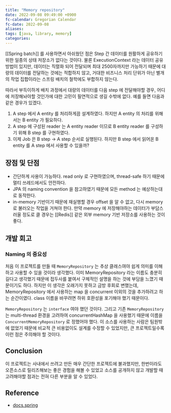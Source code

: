 ```yaml
---
title: "Memory repository"
date: 2022-09-08 09:49:00 +0900
fc-calendar: Gregorian Calendar
fc-date: 2022-09-08
aliases: 
tags: [java, library, memory]
categories: 
---
```


[[Spring batch]] 를 사용하면서 아쉬웠던 점은 Step 간 데이터를 원활하게 공유하기 위한 일종의 상태 저장소가 없다는 것이다. 물론 ExecutionContext 라는 데이터 공유 방법이 있지만, 데이터는 직렬화 되어 전달되며 최대 2500자까지만 가능하기 때문에 대량의 데이터를 전달하는 것에는 적합하지 않고, 거대한 비즈니스 처리 단위가 아닌 별개의 작업 집합이라는 스프링 배치의 철학에도 부합하지 않는다.

따라서 부득이하게 배치 과정에서 대량의 데이터를 다음 step 에 전달해야할 경우, 어디에 저장해놔야할 것인가에 대한 고민이 필연적으로 생길 수밖에 없다. 예를 들면 다음과 같은 경우가 있겠다.

1. A step 에서 A entity 를 처리하게끔 설계하였다. 하지만 A entity 의 처리를 위해서는 B entity 가 필요하다.
2. A step 에 구성된 reader 는 A entity reader 이므로 B entity reader 를 구성하기 위해 B step 를 구현하였다.
3. 이제 Job 은 B step -> A step 순서로 실행된다. 하지만 B step 에서 읽어온 B entity 를 A step 에서 사용할 수 있을까?




## 장점 및 단점

- 간단하게 사용이 가능하다. read only 로 구현하였으며, thread-safe 하기 때문에 멀티 쓰레드에서도 안전하다.
- JPA 의 naming convention 을 참고하였기 때문에 모든 method 는 예상하는대로 동작한다. 
- in-memory 기반이기 때문에 재실행할 경우 offset 을 알 수 없고, 다시 memory 로 불러오는 작업을 거쳐야 한다. 만약 memory 에 저장해야하는 데이터가 부담스러울 정도로 클 경우는 [[Redis]] 같은 외부 memory 기반 저장소를 사용하는 것이 좋다.

## 개발 회고

### Naming 의 중요성

처음 이 프로젝트를 만들 때 `MemoryRepository` 는 추상 클래스여야 쉽게 의미를 이해하고 사용할 수 있을 것이라 생각했다. 이미 MemoryRepository 라는 이름도 충분히 길다고 생각했기 때문에 접두사를 붙여서 구체적인 설명을 하는 것에 부담을 느꼈기 때문이기도 하다. 하지만 이 생각은 오래가지 못하고 금방 후회로 변했는데, MemoryRepository 에서 사용하는 map 을 concurrent 이외의 것을 추가하려고 하는 순간이였다. class 이름을 바꾸려면 하위 호환성을 포기해야 했기 때문이다.

`MemoryRepository` 는 `interface` 여야 했던 것이다. 그리고 기존 `MemoryRepository` 는 multi-thread 환경을 고려하여 concurrentHashMap 을 사용했기 때문에 이름을 `ConcurrentMemoryRepository` 로 정했어야 했다. 이 소스를 사용하는 사람은 팀원밖에 없었기 때문에 비교적 큰 비용없이도 설계를 수정할 수 있었지만, 큰 프로젝트일수록 이런 점은 주의해야 할 것이다.

## Conclusion

이 프로젝트는 사내에서 쓰려고 만든 매우 간단한 프로젝트에 불과했지만, 한번이라도 오픈소스로 릴리즈해보는 좋은 경험을 해볼 수 있었고 소스를 공개하지 않고 개발할 때 고려해야할 점과는 전혀 다른 부분을 알 수 있었다.

## Reference

- [docs.spring](https://docs.spring.io/spring-batch/docs/current/reference/html/common-patterns.html#passingDataToFutureSteps)